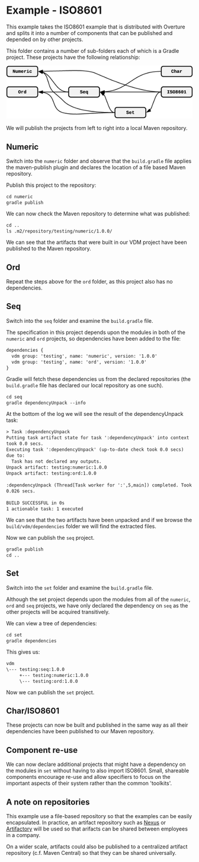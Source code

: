 # Example - ISO8601

This example takes the ISO8601 example that is distributed with Overture and splits it into a number of components that
can be published and depended on by other projects.

This folder contains a number of sub-folders each of which is a Gradle project. These projects have the following
relationship:

<center><a href="images/ISO8601-Dependencies.png"><img src="images/ISO8601-Dependencies.png"></a></center>

We will publish the projects from left to right into a local Maven repository.

## Numeric

Switch into the `numeric` folder and observe that the `build.gradle` file applies the maven-publish plugin and declares
the location of a file based Maven repository.

Publish this project to the repository:

```
cd numeric
gradle publish
```

We can now check the Maven repository to determine what was published:

```
cd ..
ls .m2/repository/testing/numeric/1.0.0/
```

We can see that the artifacts that were built in our VDM project have been published to the Maven repository.

## Ord

Repeat the steps above for the `ord` folder, as this project also has no dependencies.

## Seq

Switch into the `seq` folder and examine the `build.gradle` file.

The specification in this project depends upon the modules in both of the `numeric` and `ord` projects, so dependencies
have been added to the file:

```
dependencies {
  vdm group: 'testing', name: 'numeric', version: '1.0.0'
  vdm group: 'testing', name: 'ord', version: '1.0.0'
}
```

Gradle will fetch these dependencies us from the declared repositories (the `build.gradle` file has declared our local
repository as one such).

```
cd seq
gradle dependencyUnpack --info
```

At the bottom of the log we will see the result of the dependencyUnpack task:

```
> Task :dependencyUnpack
Putting task artifact state for task ':dependencyUnpack' into context took 0.0 secs.
Executing task ':dependencyUnpack' (up-to-date check took 0.0 secs) due to:
  Task has not declared any outputs.
Unpack artifact: testing:numeric:1.0.0
Unpack artifact: testing:ord:1.0.0

:dependencyUnpack (Thread[Task worker for ':',5,main]) completed. Took 0.026 secs.

BUILD SUCCESSFUL in 0s
1 actionable task: 1 executed
```

We can see that the two artifacts have been unpacked and if we browse the `build/vdm/dependencies` folder we will find
the extracted files.

Now we can publish the `seq` project.

```
gradle publish
cd ..
```

## Set

Switch into the `set` folder and examine the `build.gradle` file.

Although the set project depends upon the modules from all of the `numeric`, `ord` and `seq` projects, we have only
declared the dependency on `seq` as the other projects will be acquired transitively.

We can view a tree of dependencies:

```
cd set
gradle dependencies
```

This gives us:

```
vdm
\--- testing:seq:1.0.0
     +--- testing:numeric:1.0.0
     \--- testing:ord:1.0.0
```

Now we can publish the `set` project.

## Char/ISO8601

These projects can now be built and published in the same way as all their dependencies have been published to our Maven
repository.

## Component re-use

We can now declare additional projects that might have a dependency on the modules in `set` without having to also
import ISO8601. Small, shareable components encourage re-use and allow specifiers to focus on the important aspects of
their system rather than the common 'toolkits'.

## A note on repositories

This example use a file-based repository so that the examples can be easily encapsulated. In practice, an artifact
repository such as [Nexus](https://www.sonatype.com/nexus-repository-sonatype)
or [Artifactory](https://jfrog.com/artifactory/) will be used so that arifacts can be shared between employees in a
company.

On a wider scale, artifacts could also be published to a centralized artifact repository (c.f. Maven Central) so that
they can be shared universally.
